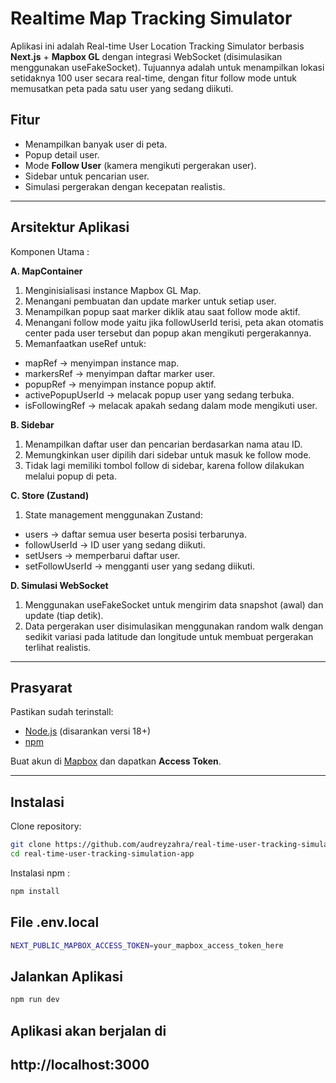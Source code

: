 # Realtime Map Tracking Simulator

Aplikasi ini adalah Real-time User Location Tracking Simulator berbasis **Next.js** + **Mapbox GL** dengan integrasi WebSocket (disimulasikan menggunakan useFakeSocket).
Tujuannya adalah untuk menampilkan lokasi setidaknya 100 user secara real-time, dengan fitur follow mode untuk memusatkan peta pada satu user yang sedang diikuti.

## Fitur
- Menampilkan banyak user di peta.
- Popup detail user.
- Mode **Follow User** (kamera mengikuti pergerakan user).
- Sidebar untuk pencarian user.
- Simulasi pergerakan dengan kecepatan realistis.

---

## Arsitektur Aplikasi
Komponen Utama :

**A. MapContainer**
1. Menginisialisasi instance Mapbox GL Map.
2. Menangani pembuatan dan update marker untuk setiap user.
3. Menampilkan popup saat marker diklik atau saat follow mode aktif.
4. Menangani follow mode yaitu jika followUserId terisi, peta akan otomatis center pada user tersebut dan popup akan mengikuti pergerakannya.
5. Memanfaatkan useRef untuk:
  - mapRef → menyimpan instance map.
  - markersRef → menyimpan daftar marker user.
  - popupRef → menyimpan instance popup aktif.
  - activePopupUserId → melacak popup user yang sedang terbuka.
  - isFollowingRef → melacak apakah sedang dalam mode mengikuti user.
    
**B. Sidebar**
1. Menampilkan daftar user dan pencarian berdasarkan nama atau ID.
2. Memungkinkan user dipilih dari sidebar untuk masuk ke follow mode.
3. Tidak lagi memiliki tombol follow di sidebar, karena follow dilakukan melalui popup di peta.
   
**C. Store (Zustand)**
1. State management menggunakan Zustand:
- users → daftar semua user beserta posisi terbarunya.
- followUserId → ID user yang sedang diikuti.
- setUsers → memperbarui daftar user.
- setFollowUserId → mengganti user yang sedang diikuti.
  
**D. Simulasi WebSocket**
1. Menggunakan useFakeSocket untuk mengirim data snapshot (awal) dan update (tiap detik).
2. Data pergerakan user disimulasikan menggunakan random walk dengan sedikit variasi pada latitude dan longitude untuk membuat pergerakan terlihat realistis.

---

## Prasyarat

Pastikan sudah terinstall:
- [Node.js](https://nodejs.org/) (disarankan versi 18+)
- [npm](https://www.npmjs.com/)

Buat akun di [Mapbox](https://www.mapbox.com/) dan dapatkan **Access Token**.

---

## Instalasi

Clone repository:

```bash
git clone https://github.com/audreyzahra/real-time-user-tracking-simulation-app.git
cd real-time-user-tracking-simulation-app
```

Instalasi npm :
```bash
npm install
```

## File .env.local
```bash
NEXT_PUBLIC_MAPBOX_ACCESS_TOKEN=your_mapbox_access_token_here
```

## Jalankan Aplikasi
```bash
npm run dev
```

## Aplikasi akan berjalan di
http://localhost:3000
---
